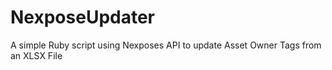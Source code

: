 # NexposeUpdater
A simple Ruby script using Nexposes API to update Asset Owner Tags from an XLSX File
